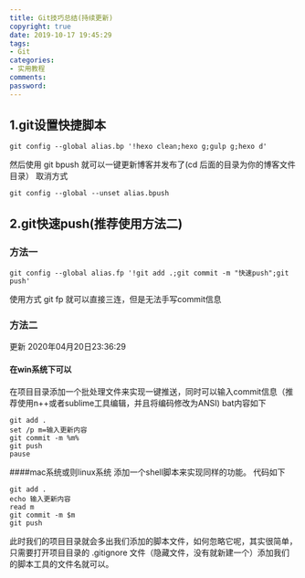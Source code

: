 ```yaml
---
title: Git技巧总结(持续更新)
copyright: true
date: 2019-10-17 19:45:29
tags:
- Git
categories:
- 实用教程
comments:
password:
---
```


## 1.git设置快捷脚本
```
git config --global alias.bp '!hexo clean;hexo g;gulp g;hexo d'
```
然后使用 git bpush 就可以一键更新博客并发布了(cd 后面的目录为你的博客文件目录）
取消方式
```
git config --global --unset alias.bpush
```
## 2.git快速push(推荐使用方法二)
### 方法一
```
git config --global alias.fp '!git add .;git commit -m "快速push";git push'
```
使用方式 git fp 就可以直接三连，但是无法手写commit信息
### 方法二
更新 2020年04月20日23:36:29

#### 在win系统下可以
在项目目录添加一个批处理文件来实现一键推送，同时可以输入commit信息（推荐使用n++或者sublime工具编辑，并且将编码修改为ANSI)
bat内容如下
```
git add .
set /p m=输入更新内容
git commit -m %m%
git push
pause
```
####mac系统或则linux系统
添加一个shell脚本来实现同样的功能。
代码如下
```
git add .
echo 输入更新内容
read m
git commit -m $m
git push
```
此时我们的项目目录就会多出我们添加的脚本文件，如何忽略它呢，其实很简单，只需要打开项目目录的 .gitignore 文件（隐藏文件，没有就新建一个）添加我们的脚本工具的文件名就可以。
